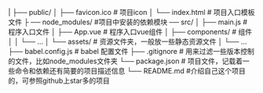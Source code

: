 |
├── public/
│   ├── favicon.ico             # 项目icon
│   └── index.html              # 项目入口模板文件
├ ── node_modules/              #项目中安装的依赖模块
   ── src/
│   ├── main.js                 # 程序入口文件
│   ├── App.vue                 # 程序入口vue组件
│   ├── components/             # 组件
│   │   └── ...
│   └── assets/                 # 资源文件夹，一般放一些静态资源文件
│       └── ...
├── babel.config.js             # babel 配置文件
├── .gitignore                  # 用来过滤一些版本控制的文件，比如node_modules文件夹
└── package.json                # 项目文件，记载着一些命令和依赖还有简要的项目描述信息
└── README.md                   #介绍自己这个项目的，可参照github上star多的项目
